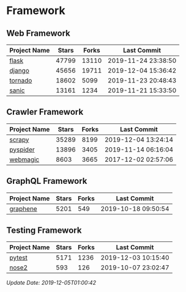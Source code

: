# Framework

## Web Framework

| Project Name | Stars | Forks | Last Commit |
| ------------ | ----- | ----- | ----------- |
| [flask](https://github.com/pallets/flask) | 47799 | 13110 | 2019-11-24 23:38:50 |
| [django](https://github.com/django/django) | 45656 | 19711 | 2019-12-04 15:36:42 |
| [tornado](https://github.com/tornadoweb/tornado) | 18602 | 5099 | 2019-11-23 20:48:43 |
| [sanic](https://github.com/huge-success/sanic) | 13161 | 1234 | 2019-11-21 15:33:50 |

## Crawler Framework

| Project Name | Stars | Forks | Last Commit |
| ------------ | ----- | ----- | ----------- |
| [scrapy](https://github.com/scrapy/scrapy) | 35289 | 8199 | 2019-12-04 13:24:14 |
| [pyspider](https://github.com/binux/pyspider) | 13896 | 3405 | 2019-11-14 06:16:04 |
| [webmagic](https://github.com/code4craft/webmagic) | 8603 | 3665 | 2017-12-02 02:57:06 |

## GraphQL Framework

| Project Name | Stars | Forks | Last Commit |
| ------------ | ----- | ----- | ----------- |
| [graphene](https://github.com/graphql-python/graphene) | 5201 | 549 | 2019-10-18 09:50:54 |

## Testing Framework

| Project Name | Stars | Forks | Last Commit |
| ------------ | ----- | ----- | ----------- |
| [pytest](https://github.com/pytest-dev/pytest) | 5171 | 1236 | 2019-12-03 10:15:40 |
| [nose2](https://github.com/nose-devs/nose2) | 593 | 126 | 2019-10-07 23:02:47 |

*Update Date: 2019-12-05T01:00:42*